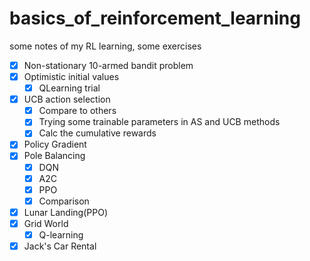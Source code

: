 # basics_of_reinforcement_learning
some notes of my RL learning, some exercises

- [x] Non-stationary 10-armed bandit problem
- [x] Optimistic initial values
  - [x] QLearning trial
- [x] UCB action selection
  - [x] Compare to others
  - [x] Trying some trainable parameters in AS and UCB methods
  - [x] Calc the cumulative rewards
- [x] Policy Gradient
- [x] Pole Balancing
  - [x] DQN
  - [x] A2C
  - [x] PPO
  - [x] Comparison
- [x] Lunar Landing(PPO)
- [x] Grid World
  - [x] Q-learning 
- [x] Jack's Car Rental
